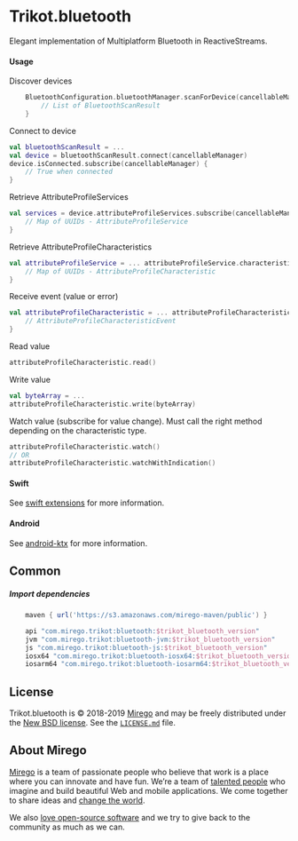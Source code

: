 # Trikot.bluetooth

Elegant implementation of Multiplatform Bluetooth in ReactiveStreams.

#### Usage
Discover devices
```kotlin
    BluetoothConfiguration.bluetoothManager.scanForDevice(cancellableManager, listOf("UUIDS")).subscribe(cancellableManager) {
        // List of BluetoothScanResult
    }
```

Connect to device
```kotlin
val bluetoothScanResult = ...
val device = bluetoothScanResult.connect(cancellableManager)
device.isConnected.subscribe(cancellableManager) {
    // True when connected
}
```

Retrieve AttributeProfileServices
```kotlin
val services = device.attributeProfileServices.subscribe(cancellableManager) {
    // Map of UUIDs - AttributeProfileService
}
```

Retrieve AttributeProfileCharacteristics
```kotlin
val attributeProfileService = ... attributeProfileService.characteristics.subscribe(cancellableManager) {
    // Map of UUIDs - AttributeProfileCharacteristic
}
```

Receive event (value or error)
```kotlin
val attributeProfileCharacteristic = ... attributeProfileCharacteristic.event.subscribe(cancellableManager) {
    // AttributeProfileCharacteristicEvent
}
```

Read value
```kotlin
attributeProfileCharacteristic.read()
```

Write value
```kotlin
val byteArray = ...
attributeProfileCharacteristic.write(byteArray)
```

Watch value (subscribe for value change). Must call the right method depending on the characteristic type.
```kotlin
attributeProfileCharacteristic.watch()
// OR
attributeProfileCharacteristic.watchWithIndication()
```


#### Swift
See [swift extensions](./swift-extensions/README.md) for more information.

#### Android
See [android-ktx](./android-ktx/README.md) for more information.

## Common
##### Import dependencies
```groovy
    maven { url('https://s3.amazonaws.com/mirego-maven/public') }

    api "com.mirego.trikot:bluetooth:$trikot_bluetooth_version"
    jvm "com.mirego.trikot:bluetooth-jvm:$trikot_bluetooth_version"
    js "com.mirego.trikot:bluetooth-js:$trikot_bluetooth_version"
    iosx64 "com.mirego.trikot:bluetooth-iosx64:$trikot_bluetooth_version"
    iosarm64 "com.mirego.trikot:bluetooth-iosarm64:$trikot_bluetooth_version"
```

## License

Trikot.bluetooth is © 2018-2019 [Mirego](https://www.mirego.com) and may be freely distributed under the [New BSD license](http://opensource.org/licenses/BSD-3-Clause). See the [`LICENSE.md`](https://github.com/mirego/trikot.bluetooth/blob/master/LICENSE.md) file.

## About Mirego

[Mirego](https://www.mirego.com) is a team of passionate people who believe that work is a place where you can innovate and have fun. We’re a team of [talented people](https://life.mirego.com) who imagine and build beautiful Web and mobile applications. We come together to share ideas and [change the world](http://www.mirego.org).

We also [love open-source software](https://open.mirego.com) and we try to give back to the community as much as we can.
